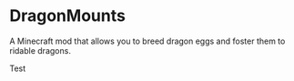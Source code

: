 DragonMounts
============

A Minecraft mod that allows you to breed dragon eggs and foster them to ridable dragons.

Test
